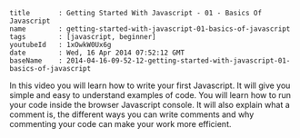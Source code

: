 ```
title		: Getting Started With Javascript - 01 - Basics Of Javascript
name		: getting-started-with-javascript-01-basics-of-javascript
tags		: [javascript, beginner]
youtubeId	: 1xOwkW0Ux6g
date		: Wed, 16 Apr 2014 07:52:12 GMT
baseName	: 2014-04-16-09-52-12-getting-started-with-javascript-01-basics-of-javascript
```

In this video you will learn how to write your first Javascript. It will give you simple and easy to understand examples of code. You will learn how to run your code inside the browser Javascript console. It will also explain what a comment is, the different ways you can write comments and why commenting your code can make your work more efficient.